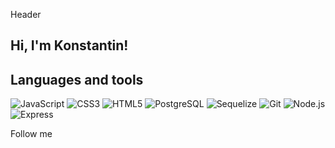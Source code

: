 Header

## Hi, I'm Konstantin! 

## Languages and tools
![JavaScript](https://img.shields.io/badge/-JavaScript-informational?style=plastic&logo=javascript)
![CSS3](https://img.shields.io/badge/-CSS3-informational?style=plastic&logo=css3)
![HTML5](https://img.shields.io/badge/-HTML5-informational?style=plastic&logo=html5)
![PostgreSQL](https://img.shields.io/badge/-PostgreSQL-informational?style=plastic&logo=PostgreSQL)
![Sequelize](https://img.shields.io/badge/-Sequelize-informational?style=plastic&logo=Sequelize)
![Git](https://img.shields.io/badge/-Git-informational?style=plastic&logo=git)
![Node.js](https://img.shields.io/badge/-Node.js-informational?style=plastic&logo=node.js)
![Express](https://img.shields.io/badge/-Express-informational?style=plastic&logo=express)



Follow me
